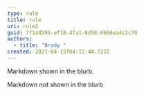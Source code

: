 ```yaml
---
type: rule
title: rule
uri: rule2
guid: 7f144595-ef18-4fa1-8d58-6b66ea4c2c78
authors:
  - title: "Brady "
created: 2021-04-15T04:12:44.722Z
---
```

Markdown shown in the blurb.
<!--endintro-->
Markdown not shown in the blurb